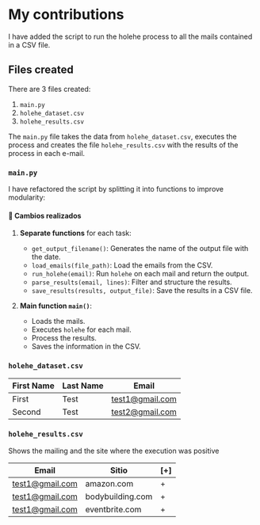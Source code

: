 # My contributions

I have added the script to run the holehe process to all the mails contained in a CSV file.

## Files created

There are 3 files created:
1. ```main.py```
2. ```holehe_dataset.csv```
3. ```holehe_results.csv```

The ```main.py``` file takes the data from ```holehe_dataset.csv```, executes the process and creates the file ```holehe_results.csv``` with the results of the process in each e-mail.

### ```main.py```

I have refactored the script by splitting it into functions to improve modularity:

#### 🔹 **Cambios realizados**
1. **Separate functions** for each task:
   - `get_output_filename()`: Generates the name of the output file with the date.
   - `load_emails(file_path)`: Load the emails from the CSV.
   - `run_holehe(email)`: Run `holehe` on each mail and return the output.
   - `parse_results(email, lines)`: Filter and structure the results.
   - `save_results(results, output_file)`: Save the results in a CSV file.

2. **Main function `main()`**:
   - Loads the mails.
   - Executes `holehe` for each mail.
   - Process the results.
   - Saves the information in the CSV.

### `holehe_dataset.csv`

|First Name|Last Name|Email|
|----------|---------|-----|
|First|Test|test1@gmail.com|
|Second|Test|test2@gmail.com|

### `holehe_results.csv`

Shows the mailing and the site where the execution was positive

|Email|Sitio|[+]|
|-----|-----|---|
|test1@gmail.com|amazon.com|+|
|test1@gmail.com|bodybuilding.com|+|
|test1@gmail.com|eventbrite.com|+|